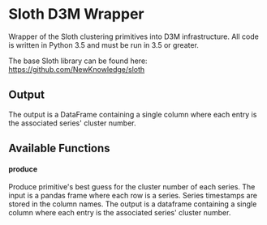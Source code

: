 # Sloth D3M Wrapper
Wrapper of the Sloth clustering primitives into D3M infrastructure. All code is written in Python 3.5 and must be run in 3.5 or greater. 

The base Sloth library can be found here: https://github.com/NewKnowledge/sloth

## Output
The output is a DataFrame containing a single column where each entry is the associated series' cluster number.

## Available Functions

#### produce
Produce primitive's best guess for the cluster number of each series. The input is a pandas frame where each row is a series. Series timestamps are stored in the column names. The output is a dataframe containing a single column where each entry is the associated series' cluster number.
